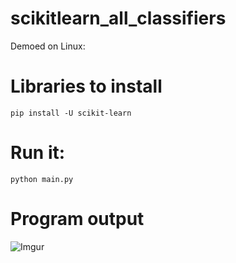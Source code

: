 # scikitlearn_all_classifiers

Demoed on Linux:

# Libraries to install

    pip install -U scikit-learn


# Run it: 

    python main.py
    
# Program output

![Imgur](https://i.imgur.com/uYNKozw.png)




